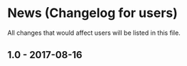 # News (Changelog for users)

All changes that would affect users will be listed in this file.

## 1.0 - 2017-08-16

